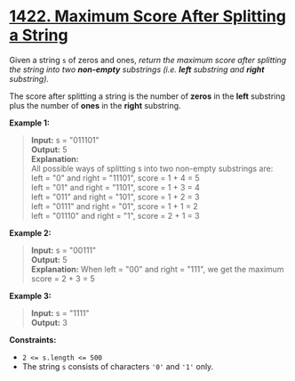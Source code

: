# **[1422. Maximum Score After Splitting a String](https://leetcode.com/problems/maximum-score-after-splitting-a-string/description/)**

Given a string `s` of zeros and ones, *return the maximum score after splitting the string into two **non-empty** substrings (i.e. **left** substring and **right** substring).*

The score after splitting a string is the number of **zeros** in the **left** substring plus the number of **ones** in the **right** substring.

**Example 1:**

> **Input:** s = "011101"  
> **Output:** 5   
> **Explanation:**  
> All possible ways of splitting s into two non-empty substrings are:  
> left = "0" and right = "11101", score = 1 + 4 = 5  
> left = "01" and right = "1101", score = 1 + 3 = 4   
> left = "011" and right = "101", score = 1 + 2 = 3  
> left = "0111" and right = "01", score = 1 + 1 = 2  
> left = "01110" and right = "1", score = 2 + 1 = 3  

**Example 2:**

> **Input:** s = "00111"  
> **Output:** 5  
> **Explanation:** When left = "00" and right = "111", we get the maximum score = 2 + 3 = 5  

**Example 3:**

> **Input:** s = "1111"  
> **Output:** 3

**Constraints:**

- `2 <= s.length <= 500`
- The string `s` consists of characters `'0'` and `'1'` only.